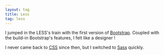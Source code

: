 ```yaml
---
layout: tag
title: Less
tag: less
---
```


I jumped in the LESS's train with the first version of [Bootstrap](/tags/bootstrap). Coupled with the build-in Bootstrap's features,
I felt like a designer !

I never came back to [CSS](/tags/css) since then, but I switched to [Sass](/tags/sass) quickly.